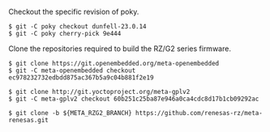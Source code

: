 Checkout the specific revision of poky.

```
$ git -C poky checkout dunfell-23.0.14
$ git -C poky cherry-pick 9e444
```

Clone the repositories required to build the RZ/G2 series firmware.

```
$ git clone https://git.openembedded.org/meta-openembedded
$ git -C meta-openembedded checkout ec978232732edbdd875ac367b5a9c04b881f2e19

$ git clone http://git.yoctoproject.org/meta-gplv2
$ git -C meta-gplv2 checkout 60b251c25ba87e946a0ca4cdc8d17b1cb09292ac

$ git clone -b ${META_RZG2_BRANCH} https://github.com/renesas-rz/meta-renesas.git
```
